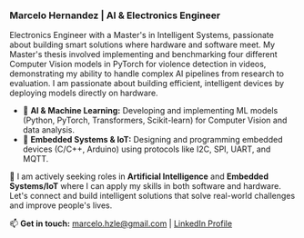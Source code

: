 ### Marcelo Hernandez | AI & Electronics Engineer

Electronics Engineer with a Master's in Intelligent Systems, passionate about building smart solutions where hardware and software meet. My Master's thesis involved implementing and benchmarking four different Computer Vision models in PyTorch for violence detection in videos, demonstrating my ability to handle complex AI pipelines from research to evaluation. I am passionate about building efficient, intelligent devices by deploying models directly on hardware.

- 🧠 **AI & Machine Learning:** Developing and implementing ML models (Python, PyTorch, Transformers, Scikit-learn) for Computer Vision and data analysis.
- 🤖 **Embedded Systems & IoT:** Designing and programming embedded devices (C/C++, Arduino) using protocols like I2C, SPI, UART, and MQTT.

🚀 I am actively seeking roles in **Artificial Intelligence** and **Embedded Systems/IoT** where I can apply my skills in both software and hardware. Let's connect and build intelligent solutions that solve real-world challenges and improve people's lives.

📫 **Get in touch:** [marcelo.hzle@gmail.com](mailto:marcelo.hzle@gmail.com) | [LinkedIn Profile](https://www.linkedin.com/in/marcelo-hernandez-lemos)
